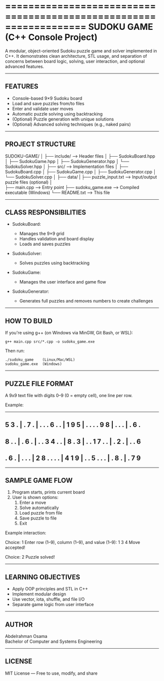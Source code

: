 ==================================================================
                    SUDOKU GAME (C++ Console Project)
==================================================================

A modular, object-oriented Sudoku puzzle game and solver implemented in C++. 
It demonstrates clean architecture, STL usage, and separation of concerns between 
board logic, solving, user interaction, and optional advanced features.

------------------------------------------------------------------
FEATURES
------------------------------------------------------------------

- Console-based 9×9 Sudoku board
- Load and save puzzles from/to files
- Enter and validate user moves
- Automatic puzzle solving using backtracking
- (Optional) Puzzle generation with unique solutions
- (Optional) Advanced solving techniques (e.g., naked pairs)

------------------------------------------------------------------
PROJECT STRUCTURE
------------------------------------------------------------------

SUDOKU-GAME/
│
├── include/               --> Header files
│   ├── SudokuBoard.hpp
│   ├── SudokuGame.hpp
│   ├── SudokuGenerator.hpp
│   └── SudokuSolver.hpp
│
├── src/                   --> Implementation files
│   ├── SudokuBoard.cpp
│   ├── SudokuGame.cpp
│   ├── SudokuGenerator.cpp
│   └── SudokuSolver.cpp
│
├── data/
|   ├── puzzle_input.txt   --> Input/output puzzle files (optional)
│     
├── main.cpp               --> Entry point
├── sudoku_game.exe               --> Compiled executable (Windows)
└── README.txt             --> This file

------------------------------------------------------------------
CLASS RESPONSIBILITIES
------------------------------------------------------------------

- SudokuBoard:
  - Manages the 9×9 grid
  - Handles validation and board display
  - Loads and saves puzzles

- SudokuSolver:
  - Solves puzzles using backtracking

- SudokuGame:
  - Manages the user interface and game flow

- SudokuGenerator:
  - Generates full puzzles and removes numbers to create challenges

------------------------------------------------------------------
HOW TO BUILD
------------------------------------------------------------------

If you're using g++ (on Windows via MinGW, Git Bash, or WSL):

    g++ main.cpp src/*.cpp -o sudoku_game.exe

Then run:

    ./sudoku_game    (Linux/Mac/WSL)
    sudoku_game.exe  (Windows)

------------------------------------------------------------------
PUZZLE FILE FORMAT
------------------------------------------------------------------

A 9x9 text file with digits 0–9 (0 = empty cell), one line per row.

Example:

-------------------------------------
5 3 . | . 7 . | . . .
6 . . | 1 9 5 | . . .
. 9 8 | . . . | . 6 .
-------------------------------------
8 . . | . 6 . | . . 3
4 . . | 8 . 3 | . . 1
7 . . | . 2 . | . . 6
-------------------------------------
. 6 . | . . . | 2 8 .
. . . | 4 1 9 | . . 5
. . . | . 8 . | . 7 9
-------------------------------------

------------------------------------------------------------------
SAMPLE GAME FLOW
------------------------------------------------------------------

1) Program starts, prints current board
2) User is shown options:
   1. Enter a move
   2. Solve automatically
   3. Load puzzle from file
   4. Save puzzle to file
   5. Exit

Example interaction:

  Choice: 1
  Enter row (1–9), column (1–9), and value (1–9): 1 3 4
  Move accepted!

  Choice: 2
  Puzzle solved!

------------------------------------------------------------------
LEARNING OBJECTIVES
------------------------------------------------------------------

- Apply OOP principles and STL in C++
- Implement modular design
- Use vector, iota, shuffle, and file I/O
- Separate game logic from user interface

------------------------------------------------------------------
AUTHOR
------------------------------------------------------------------

Abdelrahman Osama  
Bachelor of Computer and Systems Engineering

------------------------------------------------------------------
LICENSE
------------------------------------------------------------------

MIT License — Free to use, modify, and share
